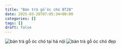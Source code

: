 ```yaml
---
title: "Bàn trà gỗ óc chó BT28"
date: 2025-03-28T07:05:34+00:00
categories: []
tags: []
draft: false
---
```

![bàn trà gỗ óc chó tại hà nội](/img/ban-tra/bt28/ban-tra-go-oc-cho-bt28-1.webp)
![bàn trà gỗ óc chó đẹp](/img/ban-tra/bt28/ban-tra-go-oc-cho-bt28-2.webp)